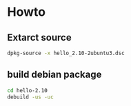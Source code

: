 # Howto

## Extarct source 

```bash
dpkg-source -x hello_2.10-2ubuntu3.dsc 
 ```

## build debian package

``` bash
cd hello-2.10
debuild -us -uc
```
